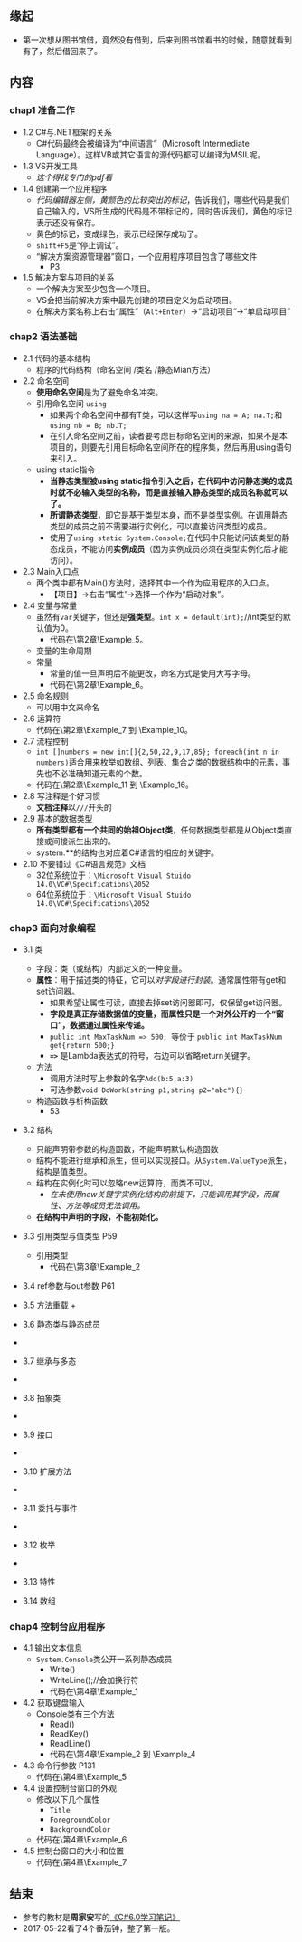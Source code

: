 ##  缘起
+ 第一次想从图书馆借，竟然没有借到，后来到图书馆看书的时候，随意就看到有了，然后借回来了。

##  内容
###  chap1 准备工作
+ 1.2 C#与.NET框架的关系
	+ C#代码最终会被编译为“中间语言”（Microsoft Intermediate Language）。这样VB或其它语言的源代码都可以编译为MSIL呢。
+ 1.3 VS开发工具
	+ *这个得找专门的pdf看*
+ 1.4 创建第一个应用程序 
	+ *代码编辑器左侧，黄颜色的比较突出的标记*，告诉我们，哪些代码是我们自己输入的，VS所生成的代码是不带标记的，同时告诉我们，黄色的标记表示还没有保存。
	+ 黄色的标记，变成绿色，表示已经保存成功了。
	+ `shift+F5`是“停止调试”。
	+ “解决方案资源管理器”窗口，一个应用程序项目包含了哪些文件
		+ P3
+ 1.5 解决方案与项目的关系
	+ 一个解决方案至少包含一个项目。
	+ VS会把当前解决方案中最先创建的项目定义为启动项目。
	+ 在解决方案名称上右击“属性”（`Alt+Enter`）->“启动项目”->“单启动项目”

###  chap2 语法基础
+ 2.1 代码的基本结构
	+ 程序的代码结构（命名空间 /类名 /静态Mian方法）
+ 2.2 命名空间
	+ **使用命名空间**是为了避免命名冲突。
	+ 引用命名空间 `using`
		+ 如果两个命名空间中都有T类，可以这样写`using na = A; na.T;`和`using nb = B; nb.T;`
		+ 在引入命名空间之前，读者要考虑目标命名空间的来源，如果不是本项目的，则要先引用目标命名空间所在的程序集，然后再用using语句来引入。
	+ using static指令
		+ **当静态类型被using static指令引入之后，在代码中访问静态类的成员时就不必输入类型的名称，而是直接输入静态类型的成员名称就可以了。**
		+ **所谓静态类型**，即它是基于类型本身，而不是类型实例。在调用静态类型的成员之前不需要进行实例化，可以直接访问类型的成员。
		+ 使用了`using static System.Console;`在代码中只能访问该类型的静态成员，不能访问**实例成员**（因为实例成员必须在类型实例化后才能访问）。
+ 2.3 Main入口点
	+ 两个类中都有Main()方法时，选择其中一个作为应用程序的入口点。
		+ 【项目】->右击“属性”->选择一个作为“启动对象”。
+ 2.4 变量与常量
	+ 虽然有`var`关键字，但还是**强类型**。`int x = default(int);`//int类型的默认值为0。
		+ 代码在\第2章\Example_5。
	+ 变量的生命周期
	+ 常量
		+ 常量的值一旦声明后不能更改，命名方式是使用大写字母。
		+ 代码在\第2章\Example_6。
+ 2.5 命名规则
	+ 可以用中文来命名
+ 2.6 运算符
	+ 代码在\第2章\Example_7 到 \Example_10。
+ 2.7 流程控制
	+ `int []numbers = new int[]{2,50,22,9,17,85}; foreach(int n in numbers)`适合用来枚举如数组、列表、集合之类的数据结构中的元素，事先也不必准确知道元素的个数。
	+ 代码在\第2章\Example_11 到 \Example_16。 
+ 2.8 写注释是个好习惯
	+ **文档注释**以`///`开头的
+ 2.9 基本的数据类型
	+ **所有类型都有一个共同的始祖Object类**，任何数据类型都是从Object类直接或间接派生出来的。
	+ system.**的结构也对应着C#语言的相应的关键字。
+ 2.10 不要错过《C#语言规范》文档  
	+ 32位系统位于：`\Microsoft Visual Stuido 14.0\VC#\Specifications\2052`
	+ 64位系统位于：`\Microsoft Visual Stuido 14.0\VC#\Specifications\2052`

###  chap3 面向对象编程 
+ 3.1 类
	+ 字段：类（或结构）内部定义的一种变量。
	+ **属性**：用于描述类的特征，它可以*对字段进行封装*。通常属性带有get和set访问器。
		+ 如果希望让属性可读，直接去掉set访问器即可，仅保留get访问器。
		+ **字段是真正存储数据值的变量，而属性只是一个对外公开的一个“窗口”，数据通过属性来传递。**
		+ `public int MaxTaskNum => 500; `等价于 `public int MaxTaskNum get{return 500;}`
		+ **`=>`** 是Lambda表达式的符号，右边可以省略return关键字。
	+ 方法
		+ 调用方法时写上参数的名字`Add(b:5,a:3)`
		+ 可选参数`void DoWork(string p1,string p2="abc"){}` 
	+ 构造函数与析构函数
		+ 53

+ 3.2 结构
	+ 只能声明带参数的构造函数，不能声明默认构造函数
	+ 结构不能进行继承和派生，但可以实现接口。从`System.ValueType`派生，结构是值类型。
	+ 结构在实例化时可以忽略new运算符，而类不可以。
		+ *在未使用new关键字实例化结构的前提下，只能调用其字段，而属性、方法等成员无法调用。*
	+ **在结构中声明的字段，不能初始化。**

+ 3.3 引用类型与值类型 P59
	+ 引用类型
		+ 代码在\第3章\Example_2

+ 3.4 ref参数与out参数  P61

+ 3.5 方法重载
	+

+ 3.6 静态类与静态成员
+ 
+ 3.7 继承与多态
+ 
+ 3.8 抽象类
+ 
+ 3.9 接口
+ 
+ 3.10 扩展方法
+ 
+ 3.11 委托与事件
+ 
+ 3.12 枚举
+ 
+ 3.13 特性
+ 3.14 数组 

###  chap4 控制台应用程序
+ 4.1 输出文本信息
	+ `System.Console`类公开一系列静态成员
		+ Write()
		+ WriteLine();//会加换行符
		+ 代码在\第4章\Example_1
+ 4.2 获取键盘输入
	+ Console类有三个方法
		+ Read()
		+ ReadKey()
		+ ReadLine()
		+ 代码在\第4章\Example_2 到 \Example_4
+ 4.3 命令行参数  P131
	+ 代码在\第4章\Example_5
+ 4.4 设置控制台窗口的外观
	+ 修改以下几个属性
		+ `Title`
		+ `ForegroundColor`
		+ `BackgroundColor`
	+ 代码在\第4章\Example_6
+ 4.5 控制台窗口的大小和位置
	+ 代码在\第4章\Example_7	

##  结束
+ 参考的教材是**周家安**写的[《C#6.0学习笔记》](https://book.douban.com/subject/26923370/)
+ 2017-05-22看了4个番茄钟，整了第一版。
